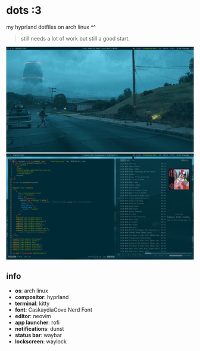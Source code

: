 # dots :3

my hyprland dotfiles on arch linux ^^

> still needs a lot of work but still a good start.

![1](./.github/1.png)
![2](./.github/2.png)

## info

- **os**: arch linux
- **compositor**: hyprland
- **terminal**: kitty
- **font**: CaskaydiaCove Nerd Font
- **editor**: neovim
- **app launcher**: rofi
- **notifications**: dunst
- **status bar**: waybar
- **lockscreen**: waylock

